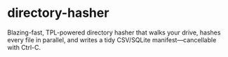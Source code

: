 # directory-hasher
Blazing-fast, TPL-powered directory hasher that walks your drive, hashes every file in parallel, and writes a tidy CSV/SQLite manifest—cancellable with Ctrl-C.
